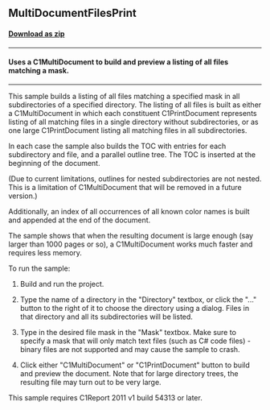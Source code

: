 ## MultiDocumentFilesPrint
#### [Download as zip](https://minhaskamal.github.io/DownGit/#/home?url=https://github.com/GrapeCity/ComponentOne-WinForms-Samples/tree/master/NetFramework\Reports\C1Preview\CS\MultiDocumentFilesPrint)
____
#### Uses a C1MultiDocument to build and preview a listing of all files matching a mask.
____
This sample builds a listing of all files matching a specified mask in all subdirectories of a specified directory. The listing of all files is built as either a C1MultiDocument in which each constituent C1PrintDocument represents listing of all matching files in a single directory without subdirectories, or as one large C1PrintDocument listing all matching files in all subdirectories. 

In each case the sample also builds the TOC with entries for each subdirectory and file, and a parallel outline tree. The TOC is inserted at the beginning of the document. 

(Due to current limitations, outlines for nested subdirectories are not nested. This is a limitation of C1MultiDocument that will be removed in a future version.) 

Additionally, an index of all occurrences of all known color names is built and appended at the end of the document. 

The sample shows that when the resulting document is large enough (say larger than 1000 pages or so), a C1MultiDocument works much faster and requires less memory. 

To run the sample: 

1) Build and run the project. 

2) Type the name of a directory in the "Directory" textbox, or click the "..." button to the right of it to choose the directory using a dialog. Files in that directory and all its subdirectories will be listed. 

3) Type in the desired file mask in the "Mask" textbox. Make sure to specify a mask that will only match text files (such as C# code files) - binary files are not supported and may cause the sample to crash. 

4) Click either "C1MultiDocument" or "C1PrintDocument" button to build and preview the document. Note that for large directory trees, the resulting file may turn out to be very large. 

This sample requires C1Report 2011 v1 build 54313 or later. 